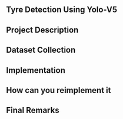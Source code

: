 ##
## Tyre Detection Using Yolo-V5
## Project Description
## Dataset Collection
## Implementation
## How can you reimplement it
## Final Remarks


